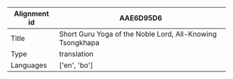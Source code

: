 |Alignment id | AAE6D95D6
| --- | --- 
|Title | Short Guru Yoga of the Noble Lord, All-Knowing Tsongkhapa 
|Type | translation
|Languages | ['en', 'bo']